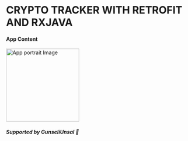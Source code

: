 <h1>CRYPTO TRACKER WITH RETROFIT AND RXJAVA</h1>
<h4>App Content</h4>
<p float = "left">
<img width="200"alt="App portrait Image"src="https://github.com/codception/crypto-tracker-retrofit/blob/master/img/app.gif" >
</p>
<h5>Supported by GunseliUnsal 💟</h5>

